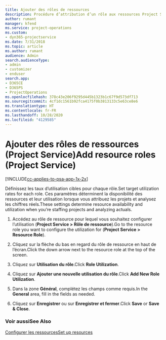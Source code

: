 ```yaml
---
title: Ajouter des rôles de ressources
description: Procédure d’attribution d’un rôle aux ressources Project Service
author: rumant
manager: kfend
ms.service: project-operations
ms.custom:
- dyn365-projectservice
ms.date: 7/31/2018
ms.topic: article
ms.author: rumant
audience: Admin
search.audienceType:
- admin
- customizer
- enduser
search.app:
- D365CE
- D365PS
- ProjectOperations
ms.openlocfilehash: 378c43e206f9295d445b1323b1c67f9d573df713
ms.sourcegitcommit: 4cf1dc1561b92fca4175f0b3813133c5e63ce8e6
ms.translationtype: HT
ms.contentlocale: fr-FR
ms.lasthandoff: 10/28/2020
ms.locfileid: "4129585"
---
```

# <a name="add-resource-roles-project-service"></a><span data-ttu-id="6112b-103">Ajouter des rôles de ressources (Project Service)</span><span class="sxs-lookup"><span data-stu-id="6112b-103">Add resource roles (Project Service)</span></span>

[!INCLUDE[cc-applies-to-psa-app-1x-2x](../includes/cc-applies-to-psa-app-1x-2x.md)]

<span data-ttu-id="6112b-104">Définissez les taux d’utilisation cibles pour chaque rôle.</span><span class="sxs-lookup"><span data-stu-id="6112b-104">Set target utilization rates for each role.</span></span> <span data-ttu-id="6112b-105">Ces paramètres déterminent la disponibilité des ressources et leur utilisation lorsque vous attribuez les projets et analysez les chiffres réels.</span><span class="sxs-lookup"><span data-stu-id="6112b-105">These settings determine resource availability and utilization when you’re staffing projects and analyzing actuals.</span></span>  
  
1.  <span data-ttu-id="6112b-106">Accédez au rôle de ressource pour lequel vous souhaitez configurer l’utilisation (**Project Service > Rôle de ressource**).</span><span class="sxs-lookup"><span data-stu-id="6112b-106">Go to the resource role you want to configure the utilization for (**Project Service > Resource Role**).</span></span>  
  
2.  <span data-ttu-id="6112b-107">Cliquez sur la flèche du bas en regard du rôle de ressource en haut de l’écran.</span><span class="sxs-lookup"><span data-stu-id="6112b-107">Click the down arrow next to the resource role at the top of the screen.</span></span>  
  
3.  <span data-ttu-id="6112b-108">Cliquez sur **Utilisation du rôle**.</span><span class="sxs-lookup"><span data-stu-id="6112b-108">Click **Role Utilization**.</span></span>  
  
4.  <span data-ttu-id="6112b-109">Cliquez sur **Ajouter une nouvelle utilisation du rôle**.</span><span class="sxs-lookup"><span data-stu-id="6112b-109">Click **Add New Role Utilization**.</span></span>  
  
5.  <span data-ttu-id="6112b-110">Dans la zone **Général**, complétez les champs comme requis.</span><span class="sxs-lookup"><span data-stu-id="6112b-110">In the **General** area, fill in the fields as needed.</span></span>  
  
6.  <span data-ttu-id="6112b-111">Cliquez sur **Enregistrer** ou sur **Enregistrer et fermer**.</span><span class="sxs-lookup"><span data-stu-id="6112b-111">Click **Save** or **Save & Close**.</span></span>  
  
### <a name="see-also"></a><span data-ttu-id="6112b-112">Voir aussi</span><span class="sxs-lookup"><span data-stu-id="6112b-112">See Also</span></span>  
 [<span data-ttu-id="6112b-113">Configurer les ressources</span><span class="sxs-lookup"><span data-stu-id="6112b-113">Set up resources</span></span>](../psa/set-up-resources.md)
